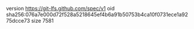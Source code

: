 version https://git-lfs.github.com/spec/v1
oid sha256:076a7e000d72f528a5218645ef4b6a91b50753b4ca10f0731ece1a9275dcce73
size 7581
